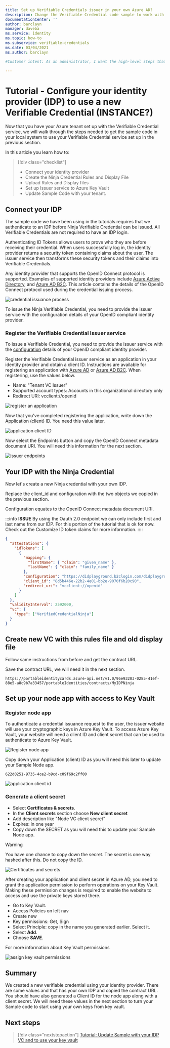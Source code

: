 ```yaml
---
title: Set up Verifiable Credentials issuer in your own Azure AD?
description: Change the Verifiable Credential code sample to work with your Azure tenant
documentationCenter: ''
author: barclayn
manager: daveba
ms.service: identity
ms.topic: how-to
ms.subservice: verifiable-credentials
ms.date: 03/04/2021
ms.author: barclayn

#Customer intent: As an administrator, I want the high-level steps that I should follow so that I can quickly start using verifiable credentials in my own Azure AD

---
```


# Tutorial - Configure your identity provider (IDP) to use a new Verifiable Credential (INSTANCE?)

Now that you have your Azure tenant set up with the Verifiable Credential service, we will walk through the steps needed to get the sample code in your local system to use your Verifiable Credential service set up in the previous section.

In this article you learn how to:

> [!div class="checklist"]
> * Connect your identity provider
> * Create the Ninja Credential Rules and Display File
> * Upload Rules and Display files
> * Set up Issuer service to Azure Key Vault
> * Update Sample Code with your tenant.

## Connect your IDP 

The sample code we have been using in the tutorials requires that we authenticate to an IDP before Ninja Verifiable Credential can be issued. All Verifiable Credentials are not required to have an IDP login. 

Authenticating ID Tokens allows users to prove who they are before receiving their credential. When users successfully log in, the identity provider returns a security token containing claims about the user. The issuer service then transforms these security tokens and their claims into Verifiable Credentials.

Any identity provider that supports the OpenID Connect protocol is supported. Examples of supported identity providers include [Azure Active Directory](../fundamentals/active-directory-whatis.md), and [Azure AD B2C](../../active-directory-b2c/overview.md). This article contains the details of the OpenID Connect protocol used during the credential issuing process.

![credential issuance process](/media/tutorial-sample-app-your-idp/slqftc9.png)

To issue the Ninja Verifiable Credential, you need to provide the issuer service with the configuration details of your OpenID compliant identity provider.

### Register the Verifiable Credential Issuer service 

To issue a Verifiable Credential, you need to provide the issuer service with the [configuration](issuer-openid.md) details of your OpenID compliant identity provider.

Register the Verifiable Credential issuer service as an application in your identity provider and obtain a client ID. Instructions are available for registering an application with [Azure AD](../develop/quickstart-register-app.md) or [Azure AD B2C](../../active-directory-b2c/tutorial-register-applications.md). When registering, use the values below.

- Name: "Tenant VC Issuer"
- Supported account types: Accounts in this organizational directory only
- Redirect URI: vcclient://openid

![register an application](/media/tutorial-sample-app-your-idp/MUnp9lS.png)

Now that you've completed registering the application, write down the Application (client) ID. You need this value later.

![application client ID](/media/tutorial-sample-app-your-idp/aWyalLO.png)

Now select the Endpoints button and copy the OpenID Connect metadata document URI. You will need this information for the next section. 

![issuer endpoints](/media/tutorial-sample-app-your-idp/aGCw9I7.png)

## Your IDP with the Ninja Credential 

Now let's create a new Ninja credential with your own IDP. 

Replace the client_id and configuration with the two objects we copied in the previous section. 

Configuration equates to the OpenID Connect metadata document URI. 

:::info
**ISSUE** By using the Oauth 2.0 endpoint we can only include first and last name from our IDP. For this portion of the tutorial that is ok for now. Check out the Customize ID token claims for more information. 
::::

```json
{
  "attestations": {
    "idTokens": [
      {
        "mapping": {
          "firstName": { "claim": "given_name" },
          "lastName": { "claim": "family_name" }
        },
        "configuration": "https://didplayground.b2clogin.com/didplayground.onmicrosoft.com/B2C_1_sisu/v2.0/.well-known/openid-configuration",
        "client_id": "8d5b446e-22b2-4e01-bb2e-9070f6b20c90",
        "redirect_uri": "vcclient://openid"
      }
    ]
  },
  "validityInterval": 2592000,
  "vc": {
    "type": ["VerifiedCredentialNinja"]
  }
}
```

## Create new VC with this rules file and old display file

Follow same instructions from before and get the contract URL.

Save the contract URL, we will need it in the next section. 

```
https://portableidentitycards.azure-api.net/v1.0/96e93203-0285-41ef-88e5-a8c9b7a33457/portableIdentities/contracts/MyIDPNinja
```

## Set up your node app with access to Key Vault

### Register node app

To authenticate a credential issuance request to the user, the issuer website will use your cryptographic keys in Azure Key Vault. To access Azure Key Vault, your website will need a client ID and client secret that can be used to authenticate to Azure Key Vault.

![Register node app](/media/tutorial-sample-app-your-idp/cvkoirk.png)

Copy down your Application (client) ID as you will need this later to update your Sample Node app.

```
622d0251-9735-4ce2-b9cd-c09f69c2ff00
```

![application client id](/media/tutorial-sample-app-your-idp/jq6a7lv.png)


### Generate a client secret

- Select **Certificates & secrets**.
- In the **Client secrets** section choose **New client secret**
- Add description like "Node VC client secret"
- Expires: in one year 
- Copy down the SECRET as you will need this to update your Sample Node app.

>[!WARNING]
> You have one chance to copy down the secret. The secret is one way hashed after this. Do not copy the ID. 

![Certificates and secrets](/media/tutorial-sample-app-your-idp/nfskid8.png)

After creating your application and client secret in Azure AD, you need to grant the application permission to perform operations on your Key Vault. Making these permission changes is required to enable the website to access and use the private keys stored there.

- Go to Key Vault.
- Access Policies on left nav
- Create new
- Key permissions: Get, Sign
- Select Principle: copy in the name you generated earlier. Select it.
- Select **Add**.
- Choose **SAVE**.

For more information about Key Vault permissions 

![assign key vault permissions](/media/tutorial-sample-app-your-idp/si53el7.png)

## Summary

We created a new verifiable credential using your identity provider. There are some values  and that has your own IDP and copied the contract URL. You should have also generated a Client ID for the node app along with a client secret. We will need these values in the next section to turn your Sample code to start using your own keys from key vault. 

## Next steps

> [!div class="nextstepaction"]
> [Tutorial: Update Sample with your IDP VC and to use your key vault ](tutorial-04-update-sample-your-idp-vc.md)